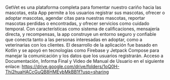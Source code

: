 GetVet es una plataforma completa para fomentar nuestro cariño hacia las mascotas, esta App permite a los usuarios registrar sus mascotas, ofrecer o adoptar mascotas, agendar citas para nuestras mascotas, reportar mascotas perdidas o encontradas, y ofrecer servicios como cuidado temporal. Con características como sistema de calificaciones, mensajería directa, y recompensas, la app construye un entorno seguro y confiable que conecta tanto a las personas interesadas en adoptar, como a veterinarias con los clientes. El desarrollo de la aplicación fue basado en Kotlin y se apoyó en tecnologías como Firebase y Jetpack Compose para manejar la comunicación y los datos que los usuarios registrarán. 
Acceso a Documentación, Informa Final y Video de Manual de Usuario en el siguiente enlace: https://drive.google.com/drive/folders/1oQ0H-Thi2huaHACcGuQB8HMEybMkBB1f?usp=sharing
